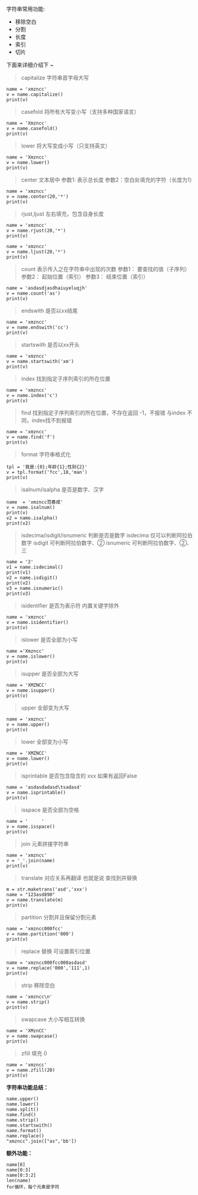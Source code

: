 
字符串常用功能:

* 移除空白
* 分割
* 长度
* 索引
* 切片

下面来详细介绍下 ~

> capitalize 字符串首字母大写

```
name = 'xmzncc'
v = name.capitalize()
print(v)
```
> casefold 将所有大写变小写（支持多种国家语言）

```
name = 'Xmzncc'
v = name.casefold()
print(v)
```
> lower 将大写变成小写（只支持英文）

```
name = 'Xmzncc'
v = name.lower()
print(v)
```

> center 文本居中
> 参数1: 表示总长度
> 参数2：空白处填充的字符（长度为1）

```
name = 'xmzncc'
v = name.center(20,'*')
print(v)
```

> rjust,ljust 左右填充，包含自身长度

```
name = 'xmzncc'
v = name.rjust(20,'*')
print(v)
```

```
name = 'xmzncc'
v = name.ljust(20,'*')
print(v)
```

> count 表示传入之在字符串中出现的次数
> 参数1： 要查找的值（子序列）
> 参数2： 起始位置（索引）
> 参数3： 结束位置（索引）

```
name = 'asdasdjasdhaiuyeluqjh'
v = name.count('as')
print(v)
```

> endswith 是否以xx结尾

```
name = 'xmzncc'
v = name.endswith('cc')
print(v)
```

> startswith 是否以xx开头

```
name = 'xmzncc'
v = name.startswith('xm')
print(v)
```

> index 找到指定子序列索引的所在位置

```
name = 'xmzncc'
v = name.index('c')
print(v)
```

> find 找到指定子序列索引的所在位置，不存在返回 -1，不报错
> 与index 不同，index找不到报错

```
name = 'xmzncc'
v = name.find('f')
print(v)
```

> format 字符串格式化

```
tpl = '我是:{0};年龄{1};性别{2}'
v = tpl.format('fcc',18,'man')
print(v)
```

> isalnum/isalpha 是否是数字、汉字

```
name  = 'xmzncc范春成'
v = name.isalnum() 
print(v)
v2 = name.isalpha()
print(v2)
```

> isdecima/isdigit/isnumeric 判断是否是数字
> isdecima 仅可以判断阿拉伯数字
> isdigit 可判断阿拉伯数字、②
> isnumeric 可判断阿拉伯数字、②、三

```
name = '2'
v1 = name.isdecimal()
print(v1)
v2 = name.isdigit()
print(v2)
v3 = name.isnumeric()
print(v3)
```

> isidentifier 是否为表示符
> 内置关键字除外

```
name = 'xmzncc'
v = name.isidentifier()
print(v)
```

> islower 是否全部为小写

```
name ='Xmzncc'
v = name.islower()
print(v)
```

> isupper 是否全部为大写

```
name = 'XMZNCC'
v = name.isupper()
print(v)
```

> upper 全部变为大写

```
name = 'xmzncc'
v = name.upper()
print(v)
```


> lower 全部变为小写

```
name = 'XMZNCC'
v = name.lower()
print(v)
```

> isprintable 是否包含隐含的 xxx
> 如果有返回False

```
name = 'asdasdadasd\tsadasd'
v = name.isprintable()
print(v)
```

> isspace 是否全部为空格

```
name = '     '
v = name.isspace()
print(v)
```

> join 元素拼接字符串

```
name = 'xmzncc'
v = '_'.join(name)
print(v)
```

> translate 对应关系再翻译
> 也就是说 查找到并替换

```
m = str.maketrans('asd','xxx')
name = "123asd890"
v = name.translate(m)
print(v)
```

> partition 分割并且保留分割元素

```
name = 'xmzncc000fcc'
v = name.partition('000')
print(v)

```

> replace 替换
> 可设置索引位置

```
name = 'xmzncc000fcc000asdasd'
v = name.replace('000','111',1)
print(v)
```

> strip 移除空白

```
name = 'xmzncc\n'
v = name.strip()
print(v)
```

> swapcase 大小写相互转换

```
name = 'XMznCC'
v = name.swapcase()
print(v)
```

> zfill 填充 0 

```
name = 'xmzncc'
v = name.zfill(20)
print(v)
```

**字符串功能总结：**

```
name.upper()
name.lower()
name.split()
name.find()
name.strip()
name.startswith()
name.format()
name.replace()
"xmzncc".join(["as",'bb'])
```

**额外功能：**

```
name[0]
name[0:3]
name[0:3:2]
len(name)
for循环，每个元素是字符
```
